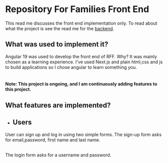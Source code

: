 # Repository For Families Front End

This read me discusses the front end implementation only. To read about what the project is see 
the read me for the [backend](https://github.com/santamarina919/RepositoryForFamilies-Backend). 

## What was used to implement it?
Angular 19 was used to develop the front end of RFF. Why? It was mainly chosen as a learning experience.
I've used Next.js and plain html,css and js to build applications so I chose angular to learn something you.
</br>
</br>

#### Note: This project is ongoing, and I am continuously adding features to this project.

## What features are implemented?

* ## Users
User can sign up and log in using two simple forms.
The sign-up form asks for email,password, first name and last name.


<br>
The login form asks for a username and password.
